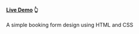 #### [Live Demo](https://gokul-cp0.github.io/Room-booking-form/) 👆
A simple booking form design using HTML and CSS
